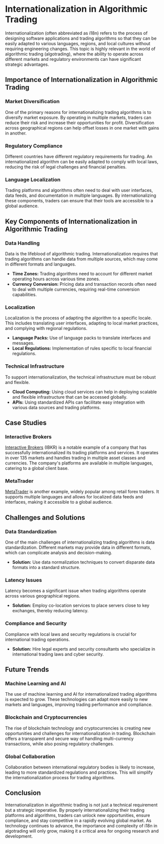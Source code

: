 # Internationalization in Algorithmic Trading

Internationalization (often abbreviated as i18n) refers to the process of designing software applications and trading algorithms so that they can be easily adapted to various languages, regions, and local cultures without requiring engineering changes. This topic is highly relevant in the world of algorithmic trading (algotrading), where the ability to operate across different markets and regulatory environments can have significant strategic advantages.

## Importance of Internationalization in Algorithmic Trading

### Market Diversification

One of the primary reasons for internationalizing trading algorithms is to diversify market exposure. By operating in multiple markets, traders can reduce their risk and increase their opportunities for profit. Diversification across geographical regions can help offset losses in one market with gains in another.

### Regulatory Compliance

Different countries have different regulatory requirements for trading. An internationalized algorithm can be easily adapted to comply with local laws, reducing the risk of legal challenges and financial penalties.

### Language Localization

Trading platforms and algorithms often need to deal with user interfaces, data feeds, and documentation in multiple languages. By internationalizing these components, traders can ensure that their tools are accessible to a global audience.

## Key Components of Internationalization in Algorithmic Trading

### Data Handling

Data is the lifeblood of algorithmic trading. Internationalization requires that trading algorithms can handle data from multiple sources, which may come in different formats and languages.

- **Time Zones:** Trading algorithms need to account for different market operating hours across various time zones.
- **Currency Conversion:** Pricing data and transaction records often need to deal with multiple currencies, requiring real-time conversion capabilities.

### Localization

Localization is the process of adapting the algorithm to a specific locale. This includes translating user interfaces, adapting to local market practices, and complying with regional regulations.

- **Language Packs:** Use of language packs to translate interfaces and messages.
- **Local Regulations:** Implementation of rules specific to local financial regulations.

### Technical Infrastructure

To support internationalization, the technical infrastructure must be robust and flexible.

- **Cloud Computing:** Using cloud services can help in deploying scalable and flexible infrastructure that can be accessed globally.
- **APIs:** Using standardized APIs can facilitate easy integration with various data sources and trading platforms.

## Case Studies

### Interactive Brokers

[Interactive Brokers](https://www.interactivebrokers.com) (IBKR) is a notable example of a company that has successfully internationalized its trading platforms and services. It operates in over 135 markets and handles trading in multiple asset classes and currencies. The company's platforms are available in multiple languages, catering to a global client base.

### MetaTrader

[MetaTrader](https://www.metatrader4.com) is another example, widely popular among retail forex traders. It supports multiple languages and allows for localized data feeds and interfaces, making it accessible to a global audience.

## Challenges and Solutions

### Data Standardization

One of the main challenges of internationalizing trading algorithms is data standardization. Different markets may provide data in different formats, which can complicate analysis and decision-making.

- **Solution:** Use data normalization techniques to convert disparate data formats into a standard structure.

### Latency Issues

Latency becomes a significant issue when trading algorithms operate across various geographical regions.

- **Solution:** Employ co-location services to place servers close to key exchanges, thereby reducing latency.

### Compliance and Security

Compliance with local laws and security regulations is crucial for international trading operations.

- **Solution:** Hire legal experts and security consultants who specialize in international trading laws and cyber security.

## Future Trends

### Machine Learning and AI

The use of machine learning and AI for internationalized trading algorithms is expected to grow. These technologies can adapt more easily to new markets and languages, improving trading performance and compliance.

### Blockchain and Cryptocurrencies

The rise of blockchain technology and cryptocurrencies is creating new opportunities and challenges for internationalization in trading. Blockchain offers a transparent and secure way of handling multi-currency transactions, while also posing regulatory challenges.

### Global Collaboration

Collaboration between international regulatory bodies is likely to increase, leading to more standardized regulations and practices. This will simplify the internationalization process for trading algorithms.

## Conclusion

Internationalization in algorithmic trading is not just a technical requirement but a strategic imperative. By properly internationalizing their trading platforms and algorithms, traders can unlock new opportunities, ensure compliance, and stay competitive in a rapidly evolving global market. As technology continues to advance, the importance and complexity of i18n in algotrading will only grow, making it a critical area for ongoing research and development.